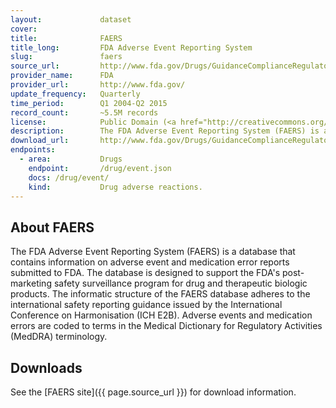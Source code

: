 ```yaml
---
layout:             dataset
cover:
title:              FAERS
title_long:         FDA Adverse Event Reporting System
slug:               faers
source_url:         http://www.fda.gov/Drugs/GuidanceComplianceRegulatoryInformation/Surveillance/AdverseDrugEffects/default.htm
provider_name:      FDA
provider_url:       http://www.fda.gov/
update_frequency:   Quarterly
time_period:        Q1 2004-Q2 2015
record_count:       ~5.5M records
license:            Public Domain (<a href="http://creativecommons.org/publicdomain/zero/1.0/">CC0</a>)
description:        The FDA Adverse Event Reporting System (FAERS) is a database that contains information on adverse event and medication error reports submitted to FDA.
download_url:       http://www.fda.gov/Drugs/GuidanceComplianceRegulatoryInformation/Surveillance/AdverseDrugEffects/ucm082193.htm
endpoints:
  - area:           Drugs
    endpoint:       /drug/event.json
    docs: /drug/event/
    kind:           Drug adverse reactions.
---
```


## About FAERS

The FDA Adverse Event Reporting System (FAERS) is a database that contains information on adverse event and medication error reports submitted to FDA. The database is designed to support the FDA's post-marketing safety surveillance program for drug and therapeutic biologic products. The informatic structure of the FAERS database adheres to the international safety reporting guidance issued by the International Conference on Harmonisation (ICH E2B). Adverse events and medication errors are coded to terms in the Medical Dictionary for Regulatory Activities (MedDRA) terminology.

## Downloads

See the [FAERS site]({{ page.source_url }}) for download information.